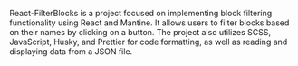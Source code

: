 React-FilterBlocks is a project focused on implementing block filtering functionality using React and
Mantine. It allows users to filter blocks based on their names by clicking on a button. The project also
utilizes SCSS, JavaScript, Husky, and Prettier for code formatting, as well as reading and displaying data
from a JSON file.
